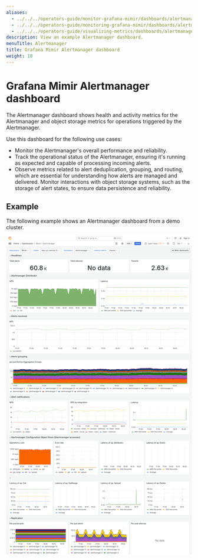 ```yaml
---
aliases:
  - ../../../operators-guide/monitor-grafana-mimir/dashboards/alertmanager/
  - ../../../operators-guide/monitoring-grafana-mimir/dashboards/alertmanager/
  - ../../../operators-guide/visualizing-metrics/dashboards/alertmanager/
description: View an example Alertmanager dashboard.
menuTitle: Alertmanager
title: Grafana Mimir Alertmanager dashboard
weight: 10
---
```


<!-- Note: This topic is mounted in the GEM documentation. Ensure that all updates are also applicable to GEM. -->

# Grafana Mimir Alertmanager dashboard

The Alertmanager dashboard shows health and activity metrics for the Alertmanager and object storage metrics for operations triggered by the Alertmanager.

Use this dashboard for the following use cases:

- Monitor the Alertmanager's overall performance and reliability.
- Track the operational status of the Alertmanager, ensuring it's running as expected and capable of processing incoming alerts.
- Observe metrics related to alert deduplication, grouping, and routing, which are essential for understanding how alerts are managed and delivered.
Monitor interactions with object storage systems, such as the storage of alert states, to ensure data persistence and reliability.

## Example

The following example shows an Alertmanager dashboard from a demo cluster.

![Grafana Mimir Alertmanager dashboard](mimir-alertmanager.png)
